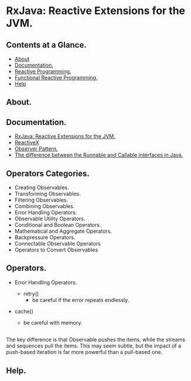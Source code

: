# RxJava: Reactive Extensions for the JVM.





## Contents at a Glance.
* [About](#about)
* [Documentation.](#documentation)
* [Reactive Programming.](https://github.com/descriptions-of-it-technologies/reactive-programming)  
* [Functional Reactive Programming.](https://github.com/descriptions-of-it-technologies/functional-reactive-programming)  
* [Help](#help)





## About.





## Documentation.
* [RxJava: Reactive Extensions for the JVM.](https://github.com/ReactiveX/RxJava)
* [ReactiveX](http://reactivex.io/)
* [Observer Pattern.]()
* [The difference between the Runnable and Callable interfaces in Java.](https://docs.oracle.com/en/java/javase/11/docs/api/java.base/java/util/concurrent/Callable.html)




## Operators Categories.
* Creating Observables.
* Transforming Observables.
* Filtering Observables.
* Combining Observables.
* Error Handling Operators.
* Observable Utility Operators.
* Conditional and Boolean Operators.
* Mathematical and Aggregate Operators.
* Backpressure Operators. 
* Connectable Observable Operators
* Operators to Convert Observables





## Operators.
* Error Handling Operators.
  * retry()
    * be careful if the error repeats endlessly.
    
* cache()
  * be careful with memory.




## 
The key difference is that Observable pushes the items, while the streams and sequences pull the items.
This may seem subtle, but the impact of a push-based iteration is far more powerful than a pull-based one.



## Help.

